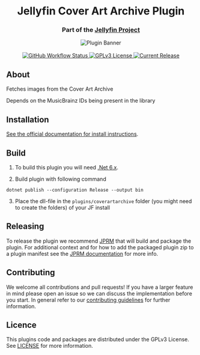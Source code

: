 <h1 align="center">Jellyfin Cover Art Archive Plugin</h1>
<h3 align="center">Part of the <a href="https://jellyfin.org">Jellyfin Project</a></h3>

<p align="center">
<img alt="Plugin Banner" src="https://raw.githubusercontent.com/jellyfin/jellyfin-ux/master/plugins/SVG/jellyfin-plugin-coverartarchive.svg?sanitize=true"/>
<br/>
<br/>
<a href="https://github.com/jellyfin/jellyfin-plugin-coverartarchive/actions?query=workflow%3A%22Test+Build+Plugin%22">
<img alt="GitHub Workflow Status" src="https://img.shields.io/github/workflow/status/jellyfin/jellyfin-plugin-coverartarchive/Test%20Build%20Plugin.svg">
</a>
<a href="https://github.com/jellyfin/jellyfin-plugin-coverartarchive">
<img alt="GPLv3 License" src="https://img.shields.io/github/license/jellyfin/jellyfin-plugin-coverartarchive.svg"/>
</a>
<a href="https://github.com/jellyfin/jellyfin-plugin-coverartarchive/releases">
<img alt="Current Release" src="https://img.shields.io/github/release/jellyfin/jellyfin-plugin-coverartarchive.svg"/>
</a>
</p>

## About
Fetches images from the Cover Art Archive

Depends on the MusicBrainz IDs being present in the library

## Installation

[See the official documentation for install instructions](https://jellyfin.org/docs/general/server/plugins/index.html#installing).

## Build

1. To build this plugin you will need [.Net 6.x](https://dotnet.microsoft.com/download/dotnet/6.0).

2. Build plugin with following command
  ```
  dotnet publish --configuration Release --output bin
  ```

3. Place the dll-file in the `plugins/coverartarchive` folder (you might need to create the folders) of your JF install

## Releasing

To release the plugin we recommend [JPRM](https://github.com/oddstr13/jellyfin-plugin-repository-manager) that will build and package the plugin.
For additional context and for how to add the packaged plugin zip to a plugin manifest see the [JPRM documentation](https://github.com/oddstr13/jellyfin-plugin-repository-manager) for more info.

## Contributing

We welcome all contributions and pull requests! If you have a larger feature in mind please open an issue so we can discuss the implementation before you start.
In general refer to our [contributing guidelines](https://github.com/jellyfin/.github/blob/master/CONTRIBUTING.md) for further information.

## Licence

This plugins code and packages are distributed under the GPLv3 License. See [LICENSE](./LICENSE) for more information.
